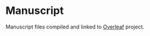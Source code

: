 # Manuscript

Manuscript files compiled and linked to [Overleaf](https://www.overleaf.com) project.
